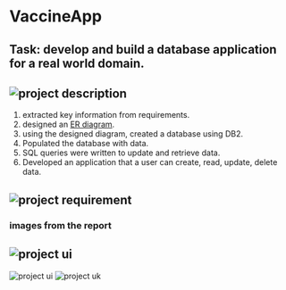 # VaccineApp

## Task: develop and build a database application for a real world domain. 
## ![project description](https://github.com/kimyoungqq17/vacineApp/blob/main/README_IMG/description.PNG)

1. extracted key information from requirements. 
2. designed an [ER diagram](https://github.com/kimyoungqq17/vacineApp/blob/main/P1-ER.pdf).
3. using the designed diagram, created a database using DB2. 
4. Populated the database with data. 
5. SQL queries were written to update and retrieve data. 
6. Developed an application that a user can create, read, update, delete data. 

## ![project requirement](https://github.com/kimyoungqq17/vacineApp/blob/main/README_IMG/requirement.PNG)

### images from the report
## ![project ui](https://github.com/kimyoungqq17/vacineApp/blob/main/README_IMG/ui1.PNG)
![project ui](https://github.com/kimyoungqq17/vacineApp/blob/main/README_IMG/ui2.PNG)
![project uk](https://github.com/kimyoungqq17/vacineApp/blob/main/README_IMG/ui3.PNG)
